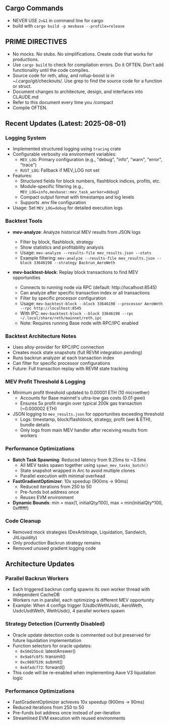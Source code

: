 ## Cargo Commands

- NEVER USE `2>&1` in command line for cargo
- build with `cargo build -p mevbase --profile=release`

## PRIME DIRECTIVES
- No mocks. No stubs. No simplifications. Create code that works for productions.
- Use `cargo build` to check for compilation errors. Do it OFTEN. Don't add functionality until the code compiles.
- Source code for reth, alloy, and rollup-boost is in ~/.cargo/git/checkouts/.  Use grep to find the source code for a function or struct.
- Document changes to architecture, design, and interfaces into CLAUDE.md
- Refer to this document every time you /compact
- Compile OFTEN.

## Recent Updates (Latest: 2025-08-01)

### Logging System
- Implemented structured logging using `tracing` crate
- Configurable verbosity via environment variables:
  - `MEV_LOG`: Primary configuration (e.g., "debug", "info", "warn", "error", "trace")
  - `RUST_LOG`: Fallback if MEV_LOG not set
- Features:
  - Structured fields for block numbers, flashblock indices, profits, etc.
  - Module-specific filtering (e.g., `MEV_LOG=info,mevbase::mev_task_worker=debug`)
  - Compact output format with timestamps and log levels
  - Supports .env file configuration
- Usage: Set `MEV_LOG=debug` for detailed execution logs

### Backtest Tools
- **mev-analyze**: Analyze historical MEV results from JSON logs
  - Filter by block, flashblock, strategy
  - Show statistics and profitability analysis
  - Usage: `mev-analyze --results-file mev_results.json --stats`
  - Example filtering: `mev-analyze --results-file mev_results.json --block 33646198 --strategy Backrun_AeroWeth`

- **mev-backtest-block**: Replay block transactions to find MEV opportunities
  - Connects to running node via RPC (default: http://localhost:8545)
  - Can analyze after specific transaction index or all transactions
  - Filter by specific processor configuration
  - Usage: `mev-backtest-block --block 33646198 --processor AeroWeth --rpc http://localhost:8545`
  - With IPC: `mev-backtest-block --block 33646198 --rpc ~/.local/share/reth/mainnet/reth.ipc`
  - Note: Requires running Base node with RPC/IPC enabled

### Backtest Architecture Notes
- Uses alloy-provider for RPC/IPC connection
- Creates mock state snapshots (full REVM integration pending)
- Runs backrun analyzer at each transaction index
- Can filter for specific processor configurations
- Future: Full transaction replay with REVM state tracking

### MEV Profit Threshold & Logging
- Minimum profit threshold updated to 0.00001 ETH (10 microether)
  - Accounts for Base mainnet's ultra-low gas costs (0.01 gwei)
  - Ensures 5x profit margin over typical 200k gas transaction (~0.000002 ETH)
- JSON logging to `mev_results.json` for opportunities exceeding threshold
  - Logs: timestamp, block/flashblock, strategy, profit (wei & ETH), bundle details
  - Only logs from main MEV handler after receiving results from workers

### Performance Optimizations
- **Batch Task Spawning**: Reduced latency from 9.25ms to ~3.5ms
  - All MEV tasks spawn together using `spawn_mev_tasks_batch()`
  - State snapshot wrapped in Arc to avoid multiple clones
  - Parallel execution with minimal overhead
- **FastGradientOptimizer**: 10x speedup (900ms → 90ms)
  - Reduced iterations from 250 to 50
  - Pre-funds bot address once
  - Reuses EVM environment
- **Dynamic Bounds**: min = max(1, initialQty/100), max = min(initialQty*100, 0xffffff)

### Code Cleanup
- Removed mock strategies (DexArbitrage, Liquidation, Sandwich, JitLiquidity)
- Only production Backrun strategy remains
- Removed unused gradient logging code

## Architecture Updates

### Parallel Backrun Workers
- Each triggered backrun config spawns its own worker thread with independent CacheDB
- Workers run in parallel, each optimizing a different MEV opportunity
- Example: When 4 configs trigger (UsdbcWethUsdc, AeroWeth, UsdcUsdtWeth, WethUsdc), 4 parallel workers spawn

### Strategy Detection (Currently Disabled)
- Oracle update detection code is commented out but preserved for future liquidation implementation
- Function selectors for oracle updates:
  - `0x50d25bcd`: latestAnswer()
  - `0x9a6fc8f5`: transmit()
  - `0xc9807539`: submit()
  - `0x6fadcf72`: forward()
- This code will be re-enabled when implementing Aave V3 liquidation logic

### Performance Optimizations
- FastGradientOptimizer achieves 10x speedup (900ms → 90ms)
- Reduced iterations from 250 to 50
- Pre-funds bot address once instead of per-iteration
- Streamlined EVM execution with reused environments